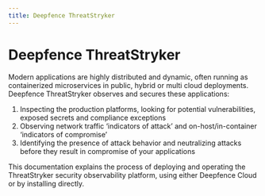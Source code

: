 ```yaml
---
title: Deepfence ThreatStryker
---
```


# Deepfence ThreatStryker

Modern applications are highly distributed and dynamic, often running as containerized microservices in public, hybrid or multi cloud deployments. Deepfence ThreatStryker observes and secures these applications:

1. Inspecting the production platforms, looking for potential vulnerabilities, exposed secrets and compliance exceptions
1. Observing network traffic ‘indicators of attack’ and on-host/in-container ‘indicators of compromise’
1. Identifying the presence of attack behavior and neutralizing attacks before they result in compromise of your applications

This documentation explains the process of deploying and operating the ThreatStryker security observability platform, using either Deepfence Cloud or by installing directly.
